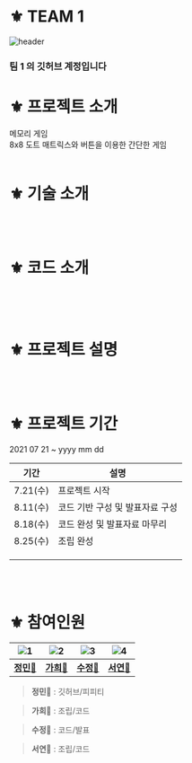 # ⚜ TEAM 1
![header](https://user-images.githubusercontent.com/87738954/130777709-153037c5-1944-4ce8-acc0-b4624842d482.png)
### 팀 1 의 깃허브 계정입니다

# ⚜ 프로젝트 소개 
메모리 게임<br>
8x8 도트 매트릭스와 버튼을 이용한 간단한 게임 
<br><br>

# ⚜ 기술 소개
<br><br>

# ⚜ 코드 소개 

```Python

```
<br><br>

# ⚜ 프로젝트 설명

<br><br>

# ⚜ 프로젝트 기간
2021 07 21 ~ yyyy mm dd

| 기간                | 설명                                                         |
| ------------------- | ------------------------------------------------------------ |
| 7.21(수)            | 프로젝트 시작                                                 |
| 8.11(수)            | 코드 기반 구성 및 발표자료 구성                                 |
| 8.18(수)            | 코드 완성 및 발표자료 마무리                                   |
| 8.25(수)            | 조립 완성                                                     |
|                     |                                                              |
|                     |                                                              |
|                     |                                                              |

<br><br>


# ⚜ 참여인원

| ![1](https://user-images.githubusercontent.com/87738954/131217389-121e1003-5771-442c-aec5-3a4ad2ebd146.png) | ![2](https://user-images.githubusercontent.com/87738954/131217393-bd0716e7-ead3-437a-a4c1-95e97a8271d4.png) | ![3](https://user-images.githubusercontent.com/87738954/131217412-ba8c2b4b-faad-42ed-8ff6-0dc07b8077a1.png) | ![4](https://user-images.githubusercontent.com/87738954/131217401-adaa4383-d687-4718-ae2e-d29d65e51ecf.png) |
| :----: | :----: | :----: | :----: |
| [**정민**🐌](https://github.com/minusminu) | [**가희🍨**](https://github.com/gksrkgml) | [**수정💎**](https://github.com/SJHXjiah) | [**서연💌**](https://github.com/seoyeonnnnnnnnnn) |

> **정민**🐌 : 깃허브/피피티 
 
> **가희**🍨 : 조립/코드

> **수정**💎 : 코드/발표

> **서연**💌 : 조립/코드
